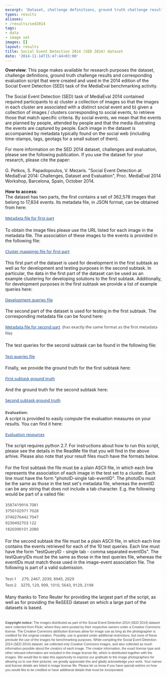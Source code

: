 ```yaml
---
excerpt: 'Dataset, challenge definitions, ground truth challenge results and corresponding evaluation script that were created and used in the 2014 edition of the Social Event Detection (SED) task of the MediaEval benchmarking activity'
types: results
aliases:
- /results/sed2014
tags:
- data
- image set
images: []
layout: results
title: Social Event Detection 2014 (SED 2014) dataset
date: '2014-11-14T15:47:44+03:00'
---
```

<div><strong>Overview</strong>: This page makes available for research purposes the dataset, challenge definitions, ground truth challenge results and corresponding evaluation script that were created and used in the 2014 edition of the Social Event Detection (SED) task of the MediaEval benchmarking activity.</div>
<div>&nbsp;</div>
<div>The Social Event Detection (SED) task of MediaEval 2014 contained required participants to a) cluster a collection of images so that the images in each cluster are associated with a distinct social event and b) given a collection of images / clusters corresponding to social events, to retrieve those that match specific criteria. By social events, we mean that the events are planned by people, attended by people and that the media illustrating the events are captured by people. Each image in the dataset is accompanied by metadata typically found on the social web (including time-stamps, tags, geotags for a small subset of them).</div>
<div>&nbsp;</div>
<div>For more information on the SED 2014 dataset, challenges and evaluation, please see the following publication. If you use the dataset for your research, please cite the paper:</div>
<div>&nbsp;</div>
<div>G. Petkos, S. Papadopoulos, V. Mezaris. "Social Event Detection at MediaEval 2014: Challenges, Dataset and Evaluation", Proc. MediaEval 2014 Workshop, Barcelona, Spain, October 2014.</div>
<div>&nbsp;</div>
<div><strong>How to access</strong>:</div>
<div>The dataset has two parts, the first contains a set of 362,578 images that belong to 17,834 events. Its metadata file, in JSON format, can be obtained from here:</div>
<div>&nbsp;</div>
<div>
	<p style="margin: 0px; padding: 0px; border: 0px; font-size: 13px; font-family: 'Segoe UI', 'Lucida Grande', Arial; vertical-align: baseline; line-height: 19.5px; color: rgb(68, 68, 68); background-color: rgb(255, 255, 255);"><a href="http://www.socialsensor.eu/sed2014/SED_2014_Dev_Metadata.rar" search_id="undefined" style="margin: 0px; padding: 0px; border: 0px; font-weight: inherit; font-style: inherit; font-family: inherit; vertical-align: baseline; color: rgb(17, 68, 136);">Metadata file for first part</a></p>
	<p style="margin: 0px; padding: 0px; border: 0px; font-size: 13px; font-family: 'Segoe UI', 'Lucida Grande', Arial; vertical-align: baseline; line-height: 19.5px; color: rgb(68, 68, 68); background-color: rgb(255, 255, 255);">&nbsp;</p>
	<div>To obtain the image files please use the URL listed for each image in the metadata file. The association of these images to the events is provided in the following file:&nbsp;</div>
	<div>&nbsp;</div>
	<p style="margin: 0px; padding: 0px; border: 0px; font-size: 13px; font-family: 'Segoe UI', 'Lucida Grande', Arial; vertical-align: baseline; line-height: 19.5px; color: rgb(68, 68, 68); background-color: rgb(255, 255, 255);"><a href="http://www.socialsensor.eu/sed2014/SED_2014_Dev_Clusters.rar" search_id="undefined" style="margin: 0px; padding: 0px; border: 0px; font-weight: inherit; font-style: inherit; font-family: inherit; vertical-align: baseline; color: rgb(17, 68, 136);">Cluster mappings file for first part</a></p>
</div>
<div>&nbsp;</div>
<div>This first part of the dataset is used for development in the first subtask as well as for development and testing purposes in the second subtask. In particular, the data in the first part of the dataset can be used as an example clustering for developing solutions to the first subtask. Additionally, for development purposes in the first subtask we provide a list of example queries here:</div>
<div>&nbsp;</div>
<div>
	<p style="margin: 0px; padding: 0px; border: 0px; font-size: 13px; font-family: 'Segoe UI', 'Lucida Grande', Arial; vertical-align: baseline; line-height: 19.5px; color: rgb(68, 68, 68); background-color: rgb(255, 255, 255);"><a href="http://www.socialsensor.eu/sed2014/SED_2014_Dev_Queries.rar" search_id="undefined" style="margin: 0px; padding: 0px; border: 0px; font-weight: inherit; font-style: inherit; font-family: inherit; vertical-align: baseline; color: rgb(17, 68, 136);">Development queries file</a></p>
	<div>&nbsp;</div>
	<div>The second part of the dataset is used for testing in the first subtask. The corresponding metadata file can be found here:</div>
</div>
<div>&nbsp;</div>
<div>
	<p style="margin: 0px; padding: 0px; border: 0px; font-size: 13px; font-family: 'Segoe UI', 'Lucida Grande', Arial; vertical-align: baseline; line-height: 19.5px; color: rgb(68, 68, 68); background-color: rgb(255, 255, 255);"><a href="http://www.socialsensor.eu/sed2014/SED_2014_Test_Metadata.rar" search_id="undefined" style="margin: 0px; padding: 0px; border: 0px; font-weight: inherit; font-style: inherit; font-family: inherit; vertical-align: baseline; color: rgb(17, 68, 136);">Metadata file for second part</a>&nbsp; (has exactly the same format as the first metadata file)</p>
	<p style="margin: 0px; padding: 0px; border: 0px; font-size: 13px; font-family: 'Segoe UI', 'Lucida Grande', Arial; vertical-align: baseline; line-height: 19.5px; color: rgb(68, 68, 68); background-color: rgb(255, 255, 255);">&nbsp;</p>
	<div>The test queries for the second subtask can be found in the following file:</div>
	<p style="margin: 0px; padding: 0px; border: 0px; font-size: 13px; font-family: 'Segoe UI', 'Lucida Grande', Arial; vertical-align: baseline; line-height: 19.5px; color: rgb(68, 68, 68); background-color: rgb(255, 255, 255);">&nbsp;</p>
	<p style="margin: 0px; padding: 0px; border: 0px; font-size: 13px; font-family: 'Segoe UI', 'Lucida Grande', Arial; vertical-align: baseline; line-height: 19.5px; color: rgb(68, 68, 68); background-color: rgb(255, 255, 255);"><a href="http://www.socialsensor.eu/sed2014/SED_2014_Test_Queries.rar" search_id="undefined" style="margin: 0px; padding: 0px; border: 0px; vertical-align: baseline; color: rgb(17, 68, 136);">Test queries file</a></p>
</div>
<div>&nbsp;</div>
<div>Finally, we provide the ground truth for the first subtask here:</div>
<div>&nbsp;</div>
<div>
	<div>
		<p style="margin: 0px; padding: 0px; border: 0px; font-size: 13px; font-family: 'Segoe UI', 'Lucida Grande', Arial; vertical-align: baseline; line-height: 19.5px; color: rgb(68, 68, 68); background-color: rgb(255, 255, 255);"><a href="http://www.socialsensor.eu/sed2014/SED_2014_Subtask1_ground_truth.json" search_id="undefined" style="margin: 0px; padding: 0px; border: 0px; vertical-align: baseline; color: rgb(17, 68, 136);">First subtask ground truth</a></p>
	</div>
	<div>&nbsp;</div>
</div>
<div>And the ground truth for the second subtask here:</div>
<div>&nbsp;</div>
<div>
	<div>
		<p style="margin: 0px; padding: 0px; border: 0px; font-size: 13px; font-family: 'Segoe UI', 'Lucida Grande', Arial; vertical-align: baseline; line-height: 19.5px; color: rgb(68, 68, 68); background-color: rgb(255, 255, 255);"><a href="http://www.socialsensor.eu/sed2014/SED_2014_Subtask2_ground_truth.json" search_id="undefined" style="margin: 0px; padding: 0px; border: 0px; vertical-align: baseline; color: rgb(17, 68, 136);">Second subtask ground truth</a></p>
		<p style="margin: 0px; padding: 0px; border: 0px; font-size: 13px; font-family: 'Segoe UI', 'Lucida Grande', Arial; vertical-align: baseline; line-height: 19.5px; color: rgb(68, 68, 68); background-color: rgb(255, 255, 255);">&nbsp;</p>
		<h2 style="margin: 0px; padding: 0px; border: 0px; font-size: 17px; font-family: 'Segoe UI', 'Lucida Grande', Arial, sans-serif; vertical-align: baseline; line-height: 1.25em; color: rgb(68, 68, 68); background-color: rgb(255, 255, 255);"><span style="font-family: 'Segoe UI', 'Lucida Grande', Arial; font-size: 13px; line-height: 19.5px;">Evaluation:</span></h2>
		<div>A script is provided to easily compute the evaluation measures on your results. You can find it here:</div>
	</div>
	<div>&nbsp;</div>
</div>
<p style="margin: 0px; padding: 0px; border: 0px; font-size: 13px; font-family: 'Segoe UI', 'Lucida Grande', Arial; vertical-align: baseline; line-height: 19.5px; color: rgb(68, 68, 68); background-color: rgb(255, 255, 255);"><a href="http://www.socialsensor.eu/sed2014/SED_2014_evaluation_resources.rar" search_id="undefined" style="margin: 0px; padding: 0px; border: 0px; font-weight: inherit; font-style: inherit; font-family: inherit; vertical-align: baseline; color: rgb(17, 68, 136);">Evaluation resources</a></p>
<div>&nbsp;</div>
<div>
	<div>
		<div>The script requires python 2.7. For instructions about how to run this script, please see the details in the ReadMe file that you will find in the above arhive. Please also note that your result files much have the formats below.</div>
		<p style="margin: 0px; padding: 0px; border: 0px; font-size: 13px; font-family: 'Segoe UI', 'Lucida Grande', Arial; vertical-align: baseline; line-height: 19.5px; color: rgb(68, 68, 68); background-color: rgb(255, 255, 255);">&nbsp;</p>
		<div>For the first subtask the file must be a plain ASCII file, in which each line represents the association of each image in the test set to a cluster. Each line must have the form "photoID-single tab-eventID". The photoIDs must be the same as those in the test set's metadata file, whereas the eventID can be any string that does not include a tab character. E.g. the following would be part of a valied file:</div>
		<div>&nbsp;</div>
		<p style="margin: 0px; padding: 0px; border: 0px; font-size: 13px; font-family: 'Segoe UI', 'Lucida Grande', Arial; vertical-align: baseline; line-height: 19.5px; color: rgb(68, 68, 68); background-color: rgb(255, 255, 255);">3587419916 7081</p>
		<p style="margin: 0px; padding: 0px; border: 0px; font-size: 13px; font-family: 'Segoe UI', 'Lucida Grande', Arial; vertical-align: baseline; line-height: 19.5px; color: rgb(68, 68, 68); background-color: rgb(255, 255, 255);">3750102971 7028</p>
		<p style="margin: 0px; padding: 0px; border: 0px; font-size: 13px; font-family: 'Segoe UI', 'Lucida Grande', Arial; vertical-align: baseline; line-height: 19.5px; color: rgb(68, 68, 68); background-color: rgb(255, 255, 255);">3740276442 7047</p>
		<p style="margin: 0px; padding: 0px; border: 0px; font-size: 13px; font-family: 'Segoe UI', 'Lucida Grande', Arial; vertical-align: baseline; line-height: 19.5px; color: rgb(68, 68, 68); background-color: rgb(255, 255, 255);">9230492703 122</p>
		<p style="margin: 0px; padding: 0px; border: 0px; font-size: 13px; font-family: 'Segoe UI', 'Lucida Grande', Arial; vertical-align: baseline; line-height: 19.5px; color: rgb(68, 68, 68); background-color: rgb(255, 255, 255);">1820390101 2080</p>
		<p style="margin: 0px; padding: 0px; border: 0px; font-size: 13px; font-family: 'Segoe UI', 'Lucida Grande', Arial; vertical-align: baseline; line-height: 19.5px; color: rgb(68, 68, 68); background-color: rgb(255, 255, 255);">&nbsp;</p>
		<div>For the second subtask the file must be a plain ASCII file, in which each line contains the events retrieved for each of the 10 test queries. Each line must have the form "testQueryID - single tab - comma separated eventIDs". The testQueryIDs must be the same as those in the test queries file, whereas the eventIDs must match those used in the image-event association file. The following is part of a valid submission.</div>
		<p style="margin: 0px; padding: 0px; border: 0px; font-size: 13px; font-family: 'Segoe UI', 'Lucida Grande', Arial; vertical-align: baseline; line-height: 19.5px; color: rgb(68, 68, 68); background-color: rgb(255, 255, 255);">&nbsp;</p>
		<p style="margin: 0px; padding: 0px; border: 0px; font-size: 13px; font-family: 'Segoe UI', 'Lucida Grande', Arial; vertical-align: baseline; line-height: 19.5px; color: rgb(68, 68, 68); background-color: rgb(255, 255, 255);">Test-1 &nbsp; &nbsp; 279, 2467, 2039, 8945, 2029</p>
		<p style="margin: 0px; padding: 0px; border: 0px; font-size: 13px; font-family: 'Segoe UI', 'Lucida Grande', Arial; vertical-align: baseline; line-height: 19.5px; color: rgb(68, 68, 68); background-color: rgb(255, 255, 255);">Test-2 &nbsp; &nbsp;3270, 129, 909, 1010, 5643, 9129, 2198</p>
		<p style="margin: 0px; padding: 0px; border: 0px; font-size: 13px; font-family: 'Segoe UI', 'Lucida Grande', Arial; vertical-align: baseline; line-height: 19.5px; color: rgb(68, 68, 68); background-color: rgb(255, 255, 255);">&nbsp;</p>
		<div>Many thanks to Timo Reuter for providing the largest part of the script, as well as for providing the ReSEED dataset on which a large part of the datasets is based.</div>
		<div>&nbsp;</div>
		<div>
			<div>&nbsp;</div>
			<div><span style="color: rgb(68, 68, 68); font-family: 'Trebuchet MS', Verdana, Arial, sans-serif; line-height: 1.3em; font-size: 8pt; background-color: rgb(255, 255, 255);"><strong>Copyright notice:</strong>&nbsp;The images distributed as part of the Social Event Detection 2014 (SED 2014) dataset were collected from Flickr, where they were posted by their respective owners under a Creative Commons license. The Creative Commons attribution licenses allow for image use as long as the photographer is credited for the original creation. Possibly, use is granted under additional restrictions, but none of these preclude the use of the images for benchmarking purposes.&nbsp;</span><span style="color: rgb(68, 68, 68); font-family: 'Trebuchet MS', Verdana, Arial, sans-serif; font-size: 8pt; line-height: 1.3em; background-color: rgb(255, 255, 255);">While compiling the Social Event Detection 2014 (SED 2014) dataset, we collected only Creative Commons images, and also collected as much information possible about the creators of each image. The creator information, the exact license type and other relevant information are included in the image license file, which is distributed together with the images.&nbsp;</span><span style="color: rgb(68, 68, 68); font-family: 'Trebuchet MS', Verdana, Arial, sans-serif; font-size: 8pt; line-height: 1.3em; background-color: rgb(255, 255, 255);">We would like to take this opportunity to express our gratitude to the image photographers for allowing us to use their pictures: we greatly appreciate this and gladly acknowledge your work. Your names and license details are listed in image license file. Please let us know if you have special wishes on how you would like to be credited or have additional details that must be incorporated.</span></div>
			<div>&nbsp;</div>
		</div>
	</div>
</div>
<p>&nbsp;</p>
